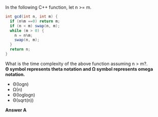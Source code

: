 In the following C++ function, let n >= m.
```java
int gcd(int n, int m) {
  if (n%m ==0) return m;
  if (n < m) swap(n, m);
  while (m > 0) {
    n = n%m;
    swap(n, m);
  }
  return n;
}
```
What is the time complexity of the above function assuming n > m?. <br>
**Θ symbol represents theta notation and Ω symbol represents omega notation.**

- Θ(logn)
- Ω(n)
- Θ(loglogn)
- Θ(sqrt(n))

**Answer A**

